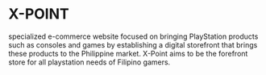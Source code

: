 # X-POINT
specialized e-commerce website focused on bringing PlayStation products such as consoles and games by establishing a digital storefront that brings these products to the Philippine market. X-Point aims to be the forefront store for all playstation needs of Filipino gamers.
